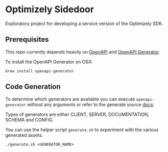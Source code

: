# Optimizely Sidedoor
Exploratory project for developing a service version of the Optimizely SDK.

## Prerequisites
This repo currently depends heavily on [OpenAPI](https://swagger.io/specification/) and [OpenAPI Generator](https://github.com/openapitools/openapi-generator).

To install the OpenAPI Generator on OSX:
```
brew install openapi-generator
```

## Code Generation
To determine which generators are available you can execute `openapi-generator` without any arguments or refer to the generate source [docs](https://github.com/OpenAPITools/openapi-generator/blob/master/docs/generators/README.md):

Types of generators are either CLIENT, SERVER, DOCUMENTATION, SCHEMA and CONFIG.

You can use the helper script `generate.sh` to experiment with the various generated assets.
```
./generate.sh <GENERATOR_NAME>
```

